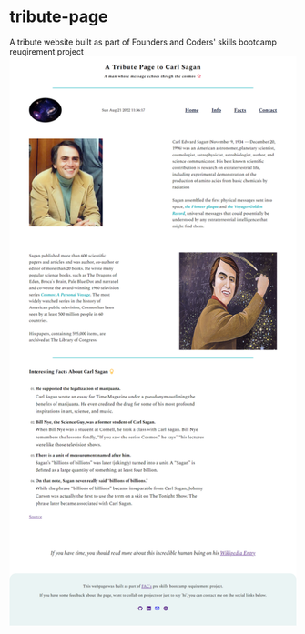 # tribute-page
A tribute website built as part of Founders and Coders' skills bootcamp reuqirement project
![Webpage screenshot](https://raw.githubusercontent.com/zakkariyaa/tribute-page/master/images/tribute-page.png)

